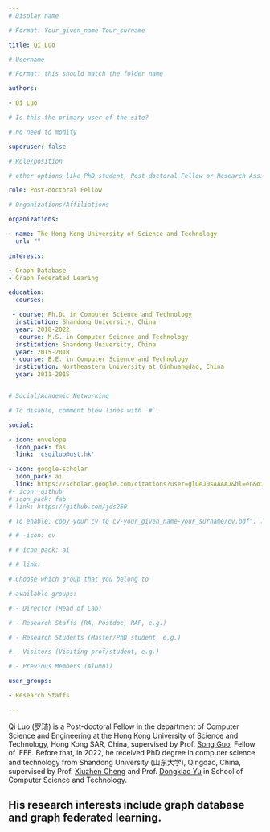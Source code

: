 ```yaml
---
# Display name

# Format: Your_given_name Your_surname

title: Qi Luo

# Username

# Format: this should match the folder name

authors:

- Qi Luo

# Is this the primary user of the site?

# no need to modify

superuser: false

# Role/position

# other options like PhD student, Post-doctoral Fellow or Research Assistant, e.g..

role: Post-doctoral Fellow

# Organizations/Affiliations

organizations:

- name: The Hong Kong University of Science and Technology
  url: ""

interests:

- Graph Database
- Graph Federated Learing

education:
  courses:

 - course: Ph.D. in Computer Science and Technology
  institution: Shandong University, China
  year: 2018-2022
 - course: M.S. in Computer Science and Technology
  institution: Shandong University, China
  year: 2015-2018
 - course: B.E. in Computer Science and Technology
  institution: Northeastern University at Qinhuangdao, China
  year: 2011-2015


# Social/Academic Networking

# To disable, comment blew lines with `#`.

social:

- icon: envelope
  icon_pack: fas
  link: 'csqiluo@ust.hk'

- icon: google-scholar
  icon_pack: ai
  link: https://scholar.google.com/citations?user=glQeJ0sAAAAJ&hl=en&oi=ao
#- icon: github
# icon_pack: fab
# link: https://github.com/jds250

# To enable, copy your cv to cv-your_given_name-your_surname/cv.pdf". To disable, comment blew lines with `#`.

# # -icon: cv

# # icon_pack: ai

# # link:

# Choose which group that you belong to

# available groups:

# - Director (Head of Lab)

# - Research Staffs (RA, Postdoc, RAP, e.g.)

# - Research Students (Master/PhD student, e.g.)

# - Visitors (Visiting prof/student, e.g.)

# - Previous Members (Alumni)

user_groups:

- Research Staffs

---
```


Qi Luo (罗琦) is a Post-doctoral Fellow in the department of Computer Science and Engineering at the Hong Kong University of Science and Technology, Hong Kong SAR, China, supervised by Prof. [Song Guo](https://cse.hkust.edu.hk/admin/people/faculty/profile/songguo), Fellow of IEEE. Before that,  in 2022, he received PhD degree in computer science and technology from Shandong University (山东大学), Qingdao, China, supervised by Prof. [Xiuzhen Cheng](https://scholar.google.com.hk/citations?hl=zh-CN&user=O1yGhH0AAAAJ) and Prof. [Dongxiao Yu](https://scholar.google.com.hk/citations?hl=zh-CN&user=hiQxuHYAAAAJ) in School of Computer Science and Technology. 

His research interests include graph database and graph federated learning.
---
